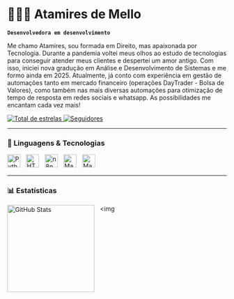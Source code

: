 # 👩🏻‍💻 Atamires de Mello

**`Desenvolvedora em desenvolvimento`**

Me chamo Atamires, sou formada em Direito, mas apaixonada por Tecnologia. Durante a pandemia voltei meus olhos ao estudo de tecnologias para conseguir atender meus clientes e despertei um amor antigo. Com isso, iniciei nova gradução em Análise e Desenvolvimento de Sistemas e me formo ainda em 2025. Atualmente, já conto com experiência em gestão de automações tanto em mercado financeiro (operações DayTrader - Bolsa de Valores), como também nas mais diversas automações para otimização de tempo de resposta em redes sociais e whatsapp. As possibilidades me encantam cada vez mais!

</p>
    <a href="https://github.com/taiMellonny?tab=repositories&sort=stargazers">
        <img 
            alt="Total de estrelas" 
            title="Total de estrelas GitHub" 
            src="https://custom-icon-badges.demolab.com/github/stars/TaiMellonny?color=55960c&style=for-the-badge&labelColor=ff1493&logo=star&label=estrelas"
        />
    </a>
    <a href="https://github.com/taiMellonny?tab=followers">
        <img 
            alt="Seguidores" 
            title="Me siga no GitHub" 
            src="https://custom-icon-badges.demolab.com/github/followers/TaiMellonny?color=236ad3&labelColor=1155ba&style=for-the-badge&logo=github&label=Seguidores&logoColor=Pink"
        />
    </a>
</p>

---

### 🤖 Linguagens & Tecnologias

<img 
    align="left" 
    alt="Python" 
    title="Python"
    width="30px" 
    style="padding-right: 10px;" 
    src="https://cdn.jsdelivr.net/gh/devicons/devicon@latest/icons/python/python-original.svg" 
/>

<img 
    align="left" 
    alt="HTML"
    title="HTML" 
    width="30px" 
    style="padding-right: 10px;" 
    src="https://cdn.jsdelivr.net/gh/devicons/devicon@latest/icons/html5/html5-original.svg" 
/>

<img 
    align="left" 
    alt="n8n"
    title="n8n" 
    width="30px" 
    style="padding-right: 10px;" 
    src="https://n8n.io/static/logo.svg" 
/>

<img 
    align="left" 
    alt="Make"
    title="Make" 
    width="30px" 
    style="padding-right: 10px;" 
    src="https://upload.wikimedia.org/wikipedia/commons/3/3d/Make_logo.svg" 
/>

<img 
    align="left" 
    alt="ManyChat"
    title="ManyChat" 
    width="30px" 
    style="padding-right: 10px;" 
    src="https://manychat.com/assets/images/logo.svg" 
/>

<br/>
<br/>

</p>

---

### 📊 Estatísticas

<p>
  <img 
    align="left" 
    alt="GitHub Stats" 
    height="200" 
    style="padding-right: 10px;" 
    src="https://github-readme-stats.vercel.app/api?username=TaiMellonny&show_icons=true&theme=tokyonight&include_all_commits=true&locale=pt-br" 
  />

<img 
